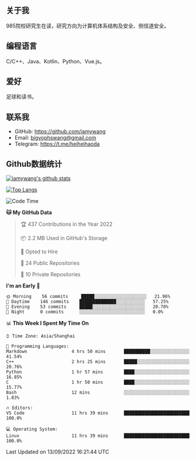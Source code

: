 ## 关于我

985院校研究生在读，研究方向为计算机体系结构及安全、侧信道安全。

## 编程语言

C/C++、Java、Kotlin、Python、Vue.js。

## 爱好

足球和读书。

## 联系我

- GitHub: https://github.com/iamywang
- Email: bigyophswang@gmail.com
- Telegram: https://t.me/heiheihaoda

## Github数据统计

[![iamywang's github stats](https://github-readme-stats.vercel.app/api?username=iamywang&count_private=true&show_icons=true)]()

[![Top Langs](https://github-readme-stats.vercel.app/api/top-langs/?username=iamywang&layout=compact)]()

<!--START_SECTION:waka-->
![Code Time](http://img.shields.io/badge/Code%20Time-541%20hrs%2052%20mins-blue)

**🐱 My GitHub Data** 

> 🏆 437 Contributions in the Year 2022
 > 
> 📦 2.2 MB Used in GitHub's Storage 
 > 
> 💼 Opted to Hire
 > 
> 📜 24 Public Repositories 
 > 
> 🔑 10 Private Repositories  
 > 
**I'm an Early 🐤** 

```text
🌞 Morning    56 commits     █████░░░░░░░░░░░░░░░░░░░░   21.96% 
🌆 Daytime    146 commits    ██████████████░░░░░░░░░░░   57.25% 
🌃 Evening    53 commits     █████░░░░░░░░░░░░░░░░░░░░   20.78% 
🌙 Night      0 commits      ░░░░░░░░░░░░░░░░░░░░░░░░░   0.0%

```


📊 **This Week I Spent My Time On** 

```text
⌚︎ Time Zone: Asia/Shanghai

💬 Programming Languages: 
Markdown                 4 hrs 50 mins       ██████████░░░░░░░░░░░░░░░   41.54% 
C++                      2 hrs 25 mins       █████░░░░░░░░░░░░░░░░░░░░   20.76% 
Python                   1 hr 57 mins        ████░░░░░░░░░░░░░░░░░░░░░   16.85% 
C                        1 hr 50 mins        ████░░░░░░░░░░░░░░░░░░░░░   15.77% 
Bash                     12 mins             ░░░░░░░░░░░░░░░░░░░░░░░░░   1.83%

🔥 Editors: 
VS Code                  11 hrs 39 mins      █████████████████████████   100.0%

💻 Operating System: 
Linux                    11 hrs 39 mins      █████████████████████████   100.0%

```


 Last Updated on 13/09/2022 16:21:44 UTC
<!--END_SECTION:waka-->
